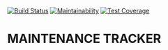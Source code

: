 [![Build Status](https://travis-ci.org/cwizard2011/maintenance-tracker-react.svg?branch=develop)](https://travis-ci.org/cwizard2011/maintenance-tracker-react)
[![Maintainability](https://api.codeclimate.com/v1/badges/3745582631193b70ee58/maintainability)](https://codeclimate.com/github/cwizard2011/maintenance-tracker-react/maintainability)
[![Test Coverage](https://api.codeclimate.com/v1/badges/3745582631193b70ee58/test_coverage)](https://codeclimate.com/github/cwizard2011/maintenance-tracker-react/test_coverage)
# MAINTENANCE TRACKER
